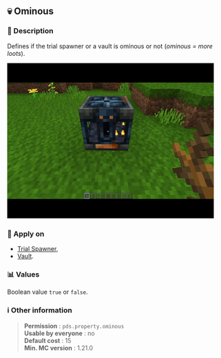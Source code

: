 ## :skull: Ominous

### :memo: Description
Defines if the trial spawner or a vault is ominous or not (_ominous = more loots_).

![Demo of bisected property](../../assets/properties/ominous.gif ':size=90%')

### :dart: Apply on
- [Trial Spawner](https://minecraft.wiki/w/Trial_Spawner),
- [Vault](https://minecraft.wiki/w/Vault).

### :bar_chart: Values
Boolean value ``true`` or ``false``.

### :information_source: Other information

> **Permission** : ``pds.property.ominous``<br>
> **Usable by everyone** : no<br>
>  **Default cost** : 15<br>
>  **Min. MC version** : 1.21.0
